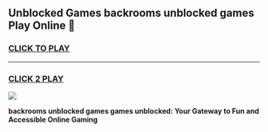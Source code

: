 
## Unblocked Games backrooms unblocked games Play Online 👋
<h3>
<a href="https://news.freeplayer.one?title=backrooms_unblocked_games&ref=17F">CLICK TO PLAY</a></h3>
<hr>

<h3>
<a href="https://news.freeplayer.one?title=backrooms_unblocked_games&ref=17F">CLICK 2 PLAY</a>
  
</h3>

<a href="https://news.freeplayer.one?title=backrooms_unblocked_games&ref=17F/"><img src="https://clearcache.store/games.png"></a>


**backrooms unblocked games games unblocked: Your Gateway to Fun and Accessible Online Gaming**
